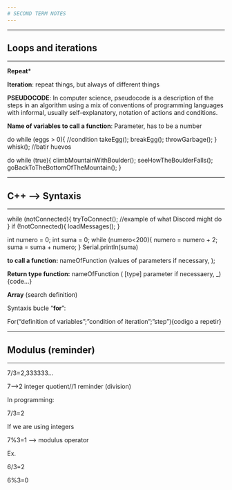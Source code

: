 ```yaml
---
# SECOND TERM NOTES
---
```

---
## Loops and iterations 
---

**Repeat***

**Iteration**: repeat things, but always of different things 

**PSEUDOCODE**: In computer science, pseudocode is a description of the steps in an algorithm using a mix of conventions of programming languages with informal, usually self-explanatory, notation of actions and conditions. 

**Name of variables to call a function**: Parameter, has to be a number

do while (eggs > 0){     //condition
    takeEgg();
    breakEgg();
    throwGarbage();
}
whisk(); //batir huevos

do while (true){
   climbMountainWithBoulder();
   seeHowTheBoulderFalls();
   goBackToTheBottomOfTheMountain();
}


---
## C++ --> Syntaxis
---

while (notConnected){
    tryToConnect();    //example of what Discord might do
}
if (!notConnected){
  loadMessages();
}

int numero = 0;
int suma = 0;
while (numero<200){
     numero = numero + 2;
     suma = suma + numero;
}
Serial.println(suma)


**to call a function:**
nameOfFunction (values of parameters if necessary, );

**Return type function:**
nameOfFunction ( [type] parameter if necessaery, _){code...}

**Array** (search definition)


Syntaxis bucle “**for**”: 

For(“definition of variables”;”condition of iteration”;”step”){codigo a repetir} 

 
---
## Modulus (reminder) 
---

7/3=2,333333… 

7-->2 integer quotient//1 reminder (division) 

In programming: 

7/3=2  

If we are using integers 

7%3=1 --> modulus operator 

Ex. 

6/3=2 

6%3=0 








